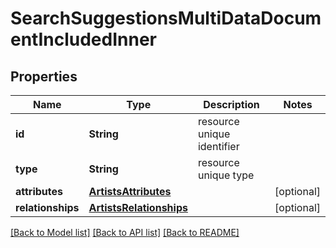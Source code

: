 # SearchSuggestionsMultiDataDocumentIncludedInner

## Properties
Name | Type | Description | Notes
------------ | ------------- | ------------- | -------------
**id** | **String** | resource unique identifier | 
**type** | **String** | resource unique type | 
**attributes** | [**ArtistsAttributes**](ArtistsAttributes.md) |  | [optional] 
**relationships** | [**ArtistsRelationships**](ArtistsRelationships.md) |  | [optional] 

[[Back to Model list]](../README.md#documentation-for-models) [[Back to API list]](../README.md#documentation-for-api-endpoints) [[Back to README]](../README.md)



